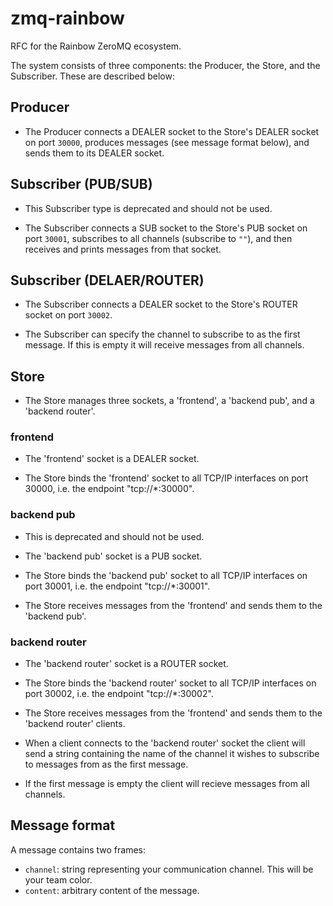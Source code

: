 zmq-rainbow
===========

RFC for the Rainbow ZeroMQ ecosystem.

The system consists of three components: the Producer, the Store, and the Subscriber. These are described below:

## Producer

* The Producer connects a DEALER socket to the Store's DEALER socket on port `30000`, produces messages (see message format below), and sends them to its DEALER socket.

## Subscriber (PUB/SUB)

* This Subscriber type is deprecated and should not be used.

* The Subscriber connects a SUB socket to the Store's PUB socket on port `30001`, subscribes to all channels (subscribe to `""`), and then receives and prints messages from that socket.

## Subscriber (DELAER/ROUTER)

* The Subscriber connects a DEALER socket to the Store's ROUTER socket on port `30002`. 

* The Subscriber can specify the channel to subscribe to as the first message. If this is empty it will receive messages from all channels.

## Store

* The Store manages three sockets, a 'frontend', a 'backend pub', and a 'backend router'.

### frontend

* The 'frontend' socket is a DEALER socket.

* The Store binds the 'frontend' socket to all TCP/IP interfaces on port 30000, i.e. the endpoint "tcp://*:30000".

### backend pub

* This is deprecated and should not be used.

* The 'backend pub' socket is a PUB socket.

* The Store binds the 'backend pub' socket to all TCP/IP interfaces on port 30001, i.e. the endpoint "tcp://*:30001".

* The Store receives messages from the 'frontend' and sends them to the 'backend pub'.

### backend router

* The 'backend router' socket is a ROUTER socket.

* The Store binds the 'backend router' socket to all TCP/IP interfaces on port 30002, i.e. the endpoint "tcp://*:30002".

* The Store receives messages from the 'frontend' and sends them to the 'backend router' clients.

* When a client connects to the 'backend router' socket the client will send a string containing the name of the channel it wishes to subscribe to messages from as the first message. 

* If the first message is empty the client will recieve messages from all channels.

## Message format

A message contains two frames:

* `channel`: string representing your communication channel. This will be your team color.
* `content`: arbitrary content of the message.
